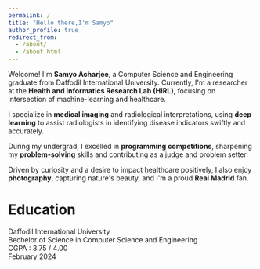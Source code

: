 ```yaml
---
permalink: /
title: "Hello there,I'm Samyo"
author_profile: true
redirect_from: 
  - /about/
  - /about.html
---
```


Welcome! I'm <b>Samyo Acharjee</b>, a Computer Science and Engineering graduate from Daffodil International University. Currently, I'm a researcher at the <b>Health and Informatics Research Lab (HIRL)</b>, focusing on  intersection of machine-learning and healthcare.

I specialize in <b>medical imaging</b> and radiological interpretations, using <b>deep learning</b> to assist radiologists in identifying disease indicators swiftly and accurately.

During my undergrad, I excelled in <b>programming competitions</b>, sharpening my <b>problem-solving</b> skills and contributing as a judge and problem setter.

Driven by curiosity and a desire to impact healthcare positively, I also enjoy <b>photography</b>, capturing nature's beauty, and I'm a proud <b>Real Madrid</b> fan.

# Education 

Daffodil International University <br>
Bechelor of Science in Computer Science and Engineering <br>
CGPA : 3.75 / 4.00 <br>
February 2024